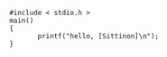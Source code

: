         #include < stdio.h >
        main()
        {
               printf("hello, [Sittinon]\n");
        }